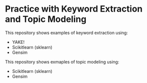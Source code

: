 # Practice with Keyword Extraction and Topic Modeling

This repository shows examples of keyword extraction using: 

* YAKE!
* Scikitlearn (sklearn)
* Gensim 

This repository shows exmaples of topic modeling using: 

* Scikitlearn (sklearn)
* Gensim 
